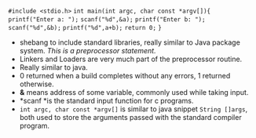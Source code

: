 `#include <stdio.h>`
`int main(int argc, char const *argv[]){`
`printf("Enter a: ");`
`scanf("%d",&a);`
`printf("Enter b: ");`
`scanf("%d",&b);`
`printf("%d",a+b);`
`return 0;`
`}`
 
- shebang to include standard libraries, really similar to Java package system. *This is a preprocessor statement.*
- Linkers and Loaders are very much part of the preprocessor routine.
- Really similar to java.
- 0 returned when a build completes without any errors, 1 returned otherwise.
- **&** means address of some variable, commonly used while taking input.
- *scanf *is the standard input function for c programs.
- `int argc, char const *argv[]` is similar to java snippet `String []args`, both used to store the arguments passed with the standard compiler program.